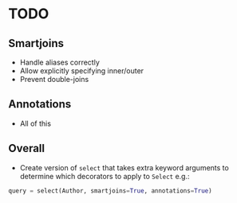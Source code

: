 # TODO
## Smartjoins
 * Handle aliases correctly
 * Allow explicitly specifying inner/outer
 * Prevent double-joins

## Annotations
 * All of this

## Overall
 * Create version of `select` that takes extra keyword arguments to determine which decorators to apply to `Select` e.g.:
```python
query = select(Author, smartjoins=True, annotations=True)
```
